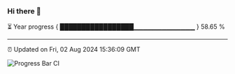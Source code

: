 ### Hi there 👋

⏳ Year progress { █████████████████▁▁▁▁▁▁▁▁▁▁▁▁▁ } 58.65 %

---

⏰ Updated on Fri, 02 Aug 2024 15:36:09 GMT

![Progress Bar CI](https://github.com/IshwaranRudhara/GIT-ACTION/workflows/Progress%20Bar%20CI/badge.svg)
